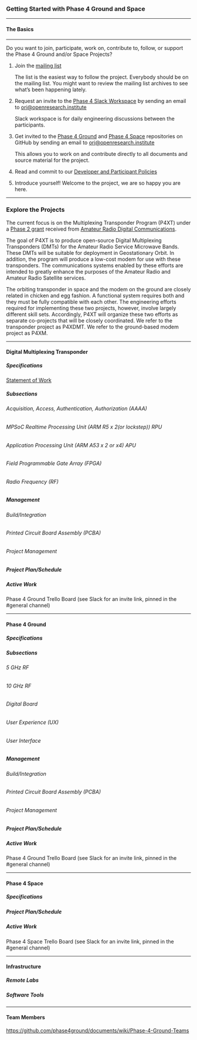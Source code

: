 ### Getting Started with Phase 4 Ground and Space
---
#### The Basics
---

Do you want to join, participate, work on, contribute to, follow, or support the Phase 4 Ground and/or Space Projects?

1. Join the [mailing list](http://lists.openresearch.institute/listinfo.cgi/ground-station-openresearch.institute)

    The list is the easiest way to follow the project. Everybody should be on the mailing list. You might want to review the mailing list archives to see what’s been happening lately.

2. Request an invite to the [Phase 4 Slack Workspace](https://phase4ground.slack.com/) by sending an email to ori@openresearch.institute

    Slack workspace is for daily engineering discussions between the participants.

3. Get invited to the [Phase 4 Ground](https://github.com/phase4ground) and [Phase 4 Space](https://github.com/phase4space) repositories on GitHub by sending an email to ori@openresearch.institute

    This allows you to work on and contribute directly to all documents and source material for the project.

4. Read and commit to our [Developer and Participant Policies](https://www.openresearch.institute/developer-and-participant-policies/)

5. Introduce yourself! Welcome to the project, we are so happy you are here.
---
### Explore the Projects

The current focus is on the Multiplexing Transponder Program (P4XT) under a [Phase 2 grant](https://www.ampr.org/grants/grant-open-research-institute-p4xt-phase-2/) received from [Amateur Radio Digital Communications](https://www.ampr.org).

The goal of P4XT is to produce open-source Digital Multiplexing Transponders (DMTs) for the Amateur Radio Service Microwave Bands. These DMTs will be suitable for deployment in Geostationary Orbit. In addition, the program will produce a low-cost modem for use with these transponders. The communications systems enabled by these efforts are intended to greatly enhance the purposes of the Amateur Radio and Amateur Radio Satellite services.

The orbiting transponder in space and the modem on the ground are closely related in chicken and egg fashion. A functional system requires both and they must be fully compatible with each other. The engineering efforts required for implementing these two projects, however, involve largely different skill sets. Accordingly, P4XT will organize these two efforts as separate co-projects that will be closely coordinated. We refer to the transponder project as P4XDMT. We refer to the ground-based modem project as P4XM.


---
#### Digital Multiplexing Transponder

##### Specifications

[Statement of Work](https://www.ampr.org/wp-content/uploads/Proposal-ORI-P4XT-phase-2.pdf)

##### Subsections

###### Acquisition, Access, Authentication, Authorization (AAAA)

###### MPSoC Realtime Processing Unit (ARM R5 x 2(or lockstep)) RPU

###### Application Processing Unit (ARM A53 x 2 or x4) APU

###### Field Programmable Gate Array (FPGA)

###### Radio Frequency (RF)

##### Management

###### Build/Integration

###### Printed Circuit Board Assembly (PCBA)

###### Project Management

##### Project Plan/Schedule

##### Active Work
Phase 4 Ground Trello Board (see Slack for an invite link, pinned in the #general channel)

---
#### Phase 4 Ground

##### Specifications

##### Subsections

###### 5 GHz RF

###### 10 GHz RF

###### Digital Board

###### User Experience (UX)

###### User Interface

##### Management

###### Build/Integration

###### Printed Circuit Board Assembly (PCBA)

###### Project Management

##### Project Plan/Schedule

##### Active Work
Phase 4 Ground Trello Board (see Slack for an invite link, pinned in the #general channel)

---
#### Phase 4 Space

##### Specifications

##### Project Plan/Schedule

##### Active Work
Phase 4 Space Trello Board (see Slack for an invite link, pinned in the #general channel)

---
#### Infrastructure

##### Remote Labs

##### Software Tools

---
#### Team Members
https://github.com/phase4ground/documents/wiki/Phase-4-Ground-Teams
